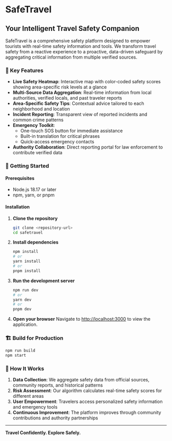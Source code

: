 # SafeTravel

## Your Intelligent Travel Safety Companion

SafeTravel is a comprehensive safety platform designed to empower tourists with real-time safety information and tools. We transform travel safety from a reactive experience to a proactive, data-driven safeguard by aggregating critical information from multiple verified sources.

### 🌟 Key Features

- **Live Safety Heatmap**: Interactive map with color-coded safety scores showing area-specific risk levels at a glance
- **Multi-Source Data Aggregation**: Real-time information from local authorities, verified locals, and past traveler reports
- **Area-Specific Safety Tips**: Contextual advice tailored to each neighborhood and location
- **Incident Reporting**: Transparent view of reported incidents and common crime patterns
- **Emergency Toolkit**: 
  - One-touch SOS button for immediate assistance
  - Built-in translation for critical phrases
  - Quick-access emergency contacts
- **Authority Collaboration**: Direct reporting portal for law enforcement to contribute verified data

### 🚀 Getting Started

#### Prerequisites
- Node.js 18.17 or later
- npm, yarn, or pnpm

#### Installation

1. **Clone the repository**
   ```bash
   git clone <repository-url>
   cd safetravel
   ```

2. **Install dependencies**
   ```bash
   npm install
   # or
   yarn install
   # or
   pnpm install
   ```

3. **Run the development server**
   ```bash
   npm run dev
   # or
   yarn dev
   # or
   pnpm dev
   ```

4. **Open your browser**
   Navigate to [http://localhost:3000](http://localhost:3000) to view the application.

### 🏗️ Build for Production

```bash
npm run build
npm start
```

### 🎯 How It Works

1. **Data Collection**: We aggregate safety data from official sources, community reports, and historical patterns
2. **Risk Assessment**: Our algorithm calculates real-time safety scores for different areas
3. **User Empowerment**: Travelers access personalized safety information and emergency tools
4. **Continuous Improvement**: The platform improves through community contributions and authority partnerships

---

**Travel Confidently. Explore Safely.**